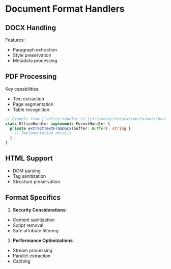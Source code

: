 # Document Format Handlers

## DOCX Handling
Features:
- Paragraph extraction
- Style preservation
- Metadata processing

## PDF Processing
Key capabilities:
- Text extraction
- Page segmentation
- Table recognition

```typescript
// Example from [`office-handler.ts`](src/main/integration/formats/handlers/office-handler.ts)
class OfficeHandler implements FormatHandler {
  private extractTextFromDocx(buffer: Buffer): string {
    // Implementation details
  }
}
```

## HTML Support
- DOM parsing
- Tag sanitization
- Structure preservation

## Format Specifics
1. **Security Considerations**:
- Content sanitization
- Script removal
- Safe attribute filtering

2. **Performance Optimizations**:
- Stream processing
- Parallel extraction
- Caching